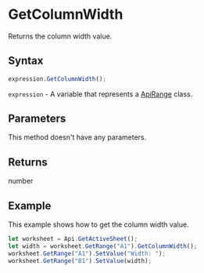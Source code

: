# GetColumnWidth

Returns the column width value.

## Syntax

```javascript
expression.GetColumnWidth();
```

`expression` - A variable that represents a [ApiRange](../ApiRange.md) class.

## Parameters

This method doesn't have any parameters.

## Returns

number

## Example

This example shows how to get the column width value.

```javascript editor-
let worksheet = Api.GetActiveSheet();
let width = worksheet.GetRange("A1").GetColumnWidth();
worksheet.GetRange("A1").SetValue("Width: ");
worksheet.GetRange("B1").SetValue(width);
```
